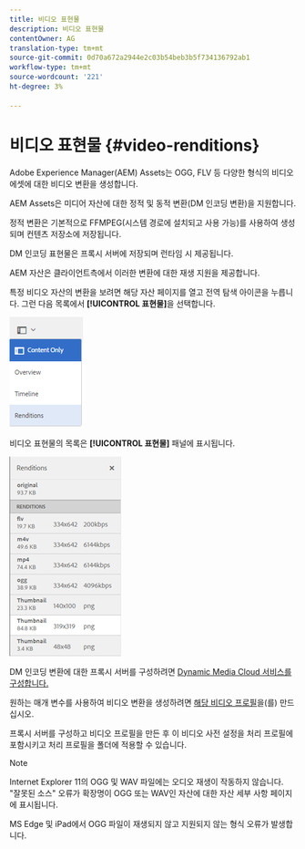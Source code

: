 ```yaml
---
title: 비디오 표현물
description: 비디오 표현물
contentOwner: AG
translation-type: tm+mt
source-git-commit: 0d70a672a2944e2c03b54beb3b5f734136792ab1
workflow-type: tm+mt
source-wordcount: '221'
ht-degree: 3%

---
```



# 비디오 표현물 {#video-renditions}

Adobe Experience Manager(AEM) Assets는 OGG, FLV 등 다양한 형식의 비디오 에셋에 대한 비디오 변환을 생성합니다.

AEM Assets은 미디어 자산에 대한 정적 및 동적 변환(DM 인코딩 변환)을 지원합니다.

정적 변환은 기본적으로 FFMPEG(시스템 경로에 설치되고 사용 가능)를 사용하여 생성되며 컨텐츠 저장소에 저장됩니다.

DM 인코딩 표현물은 프록시 서버에 저장되며 런타임 시 제공됩니다.

AEM 자산은 클라이언트측에서 이러한 변환에 대한 재생 지원을 제공합니다.

특정 비디오 자산의 변환을 보려면 해당 자산 페이지를 열고 전역 탐색 아이콘을 누릅니다. 그런 다음 목록에서 **[!UICONTROL 표현물]**&#x200B;을 선택합니다.

![chlimage_1-478](assets/chlimage_1-478.png)

비디오 표현물의 목록은 **[!UICONTROL 표현물]** 패널에 표시됩니다.

![chlimage_1-479](assets/chlimage_1-479.png)

DM 인코딩 변환에 대한 프록시 서버를 구성하려면 [Dynamic Media Cloud 서비스를 구성합니다.](config-dynamic.md)

원하는 매개 변수를 사용하여 비디오 변환을 생성하려면 [해당 비디오 프로필](video-profiles.md)을(를) 만드십시오.

프록시 서버를 구성하고 비디오 프로필을 만든 후 이 비디오 사전 설정을 처리 프로필에 포함시키고 처리 프로필을 폴더에 적용할 수 있습니다.

>[!NOTE]
>
>Internet Explorer 11의 OGG 및 WAV 파일에는 오디오 재생이 작동하지 않습니다. &quot;잘못된 소스&quot; 오류가 확장명이 OGG 또는 WAV인 자산에 대한 자산 세부 사항 페이지에 표시됩니다.
>
>MS Edge 및 iPad에서 OGG 파일이 재생되지 않고 지원되지 않는 형식 오류가 발생합니다.
